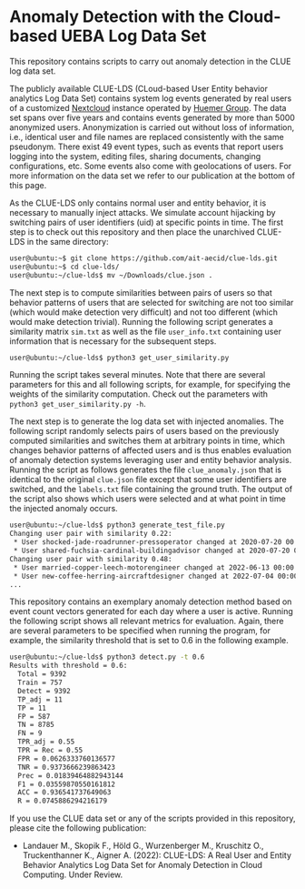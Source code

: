 # Anomaly Detection with the Cloud-based UEBA Log Data Set
This repository contains scripts to carry out anomaly detection in the CLUE log data set.

The publicly available CLUE-LDS (CLoud-based User Entity behavior analytics Log Data Set) contains system log events generated by real users of a customized [Nextcloud](https://nextcloud.com/) instance operated by [Huemer Group](https://www.huemer-group.com/hbox/). The data set spans over five years and contains events generated by more than 5000 anonymized users. Anonymization is carried out without loss of information, i.e., identical user and file names are replaced consistently with the same pseudonym. There exist 49 event types, such as events that report users logging into the system, editing files, sharing documents, changing configurations, etc. Some events also come with geolocations of users. For more information on the data set we refer to our publication at the bottom of this page.

As the CLUE-LDS only contains normal user and entity behavior, it is necessary to manually inject attacks. We simulate account hijacking by switching pairs of user identifiers (uid) at specific points in time. The first step is to check out this repository and then place the unarchived CLUE-LDS in the same directory:

```bash
user@ubuntu:~$ git clone https://github.com/ait-aecid/clue-lds.git
user@ubuntu:~$ cd clue-lds/
user@ubuntu:~/clue-lds$ mv ~/Downloads/clue.json .
```

The next step is to compute similarities between pairs of users so that behavior patterns of users that are selected for switching are not too similar (which would make detection very difficult) and not too different (which would make detection trivial). Running the following script generates a similarity matrix ``sim.txt`` as well as the file ``user_info.txt`` containing user information that is necessary for the subsequent steps.

```bash
user@ubuntu:~/clue-lds$ python3 get_user_similarity.py
```

Running the script takes several minutes. Note that there are several parameters for this and all following scripts, for example, for specifying the weights of the similarity computation. Check out the parameters with ``python3 get_user_similarity.py -h``.

The next step is to generate the log data set with injected anomalies. The following script randomly selects pairs of users based on the previously computed similarities and switches them at arbitrary points in time, which changes behavior patterns of affected users and is thus enables evaluation of anomaly detection systems leveraging user and entity behavior analysis. Running the script as follows generates the file ``clue_anomaly.json`` that is identical to the original ``clue.json`` file except that some user identifiers are switched, and the ``labels.txt`` file containing the ground truth. The output of the script also shows which users were selected and at what point in time the injected anomaly occurs.

```bash
user@ubuntu:~/clue-lds$ python3 generate_test_file.py
Changing user pair with similarity 0.22:
 * User shocked-jade-roadrunner-pressoperator changed at 2020-07-20 00:00:00+00:00 (user originally carried out 3065 total events and 10 unique events during 65 active days.
 * User shared-fuchsia-cardinal-buildingadvisor changed at 2020-07-20 00:00:00+00:00 (user originally carried out 6186937 total events and 24 unique events during 1836 active days.
Changing user pair with similarity 0.48:
 * User married-copper-leech-motorengineer changed at 2022-06-13 00:00:00+00:00 (user originally carried out 5713 total events and 13 unique events during 165 active days.
 * User new-coffee-herring-aircraftdesigner changed at 2022-07-04 00:00:00+00:00 (user originally carried out 8506 total events and 8 unique events during 108 active days.
...
 ```
 
This repository contains an exemplary anomaly detection method based on event count vectors generated for each day where a user is active. Running the following script shows all relevant metrics for evaluation. Again, there are several parameters to be specified when running the program, for example, the similarity threshold that is set to 0.6 in the following example.

```bash
user@ubuntu:~/clue-lds$ python3 detect.py -t 0.6
Results with threshold = 0.6:
  Total = 9392
  Train = 757
  Detect = 9392
  TP_adj = 11
  TP = 11
  FP = 587
  TN = 8785
  FN = 9
  TPR_adj = 0.55
  TPR = Rec = 0.55
  FPR = 0.0626333760136577
  TNR = 0.9373666239863423
  Prec = 0.01839464882943144
  F1 = 0.03559870550161812
  ACC = 0.936541737649063
  R = 0.0745886294216179
```

If you use the CLUE data set or any of the scripts provided in this repository, please cite the following publication:
 * Landauer M., Skopik F., Höld G., Wurzenberger M., Kruschitz O., Truckenthanner K., Aigner A. (2022): CLUE-LDS: A Real User and Entity Behavior Analytics Log Data Set for Anomaly Detection in Cloud Computing. Under Review.
